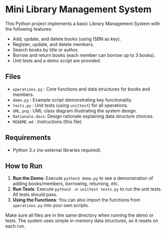 # Mini Library Management System

This Python project implements a basic Library Management System with the following features:
- Add, update, and delete books (using ISBN as key).
- Register, update, and delete members.
- Search books by title or author.
- Borrow and return books (each member can borrow up to 3 books).
- Unit tests and a demo script are provided.

## Files

- `operations.py` : Core functions and data structures for books and members.
- `demo.py`       : Example script demonstrating key functionality.
- `tests.py`      : Unit tests (using `unittest`) for all operations.
- `UML.png`       : UML class diagram illustrating the system design.
- `Rationale.docx`: Design rationale explaining data structure choices.
- `README.md`     : Instructions (this file).

## Requirements

- Python 3.x (no external libraries required).

## How to Run

1. **Run the Demo**: Execute `python3 demo.py` to see a demonstration of adding books/members, borrowing, returning, etc.
2. **Run Tests**: Execute `python3 -m unittest tests.py` to run the unit tests. All tests should pass.
3. **Using the Functions**: You can also import the functions from `operations.py` into your own scripts.

Make sure all files are in the same directory when running the demo or tests. The system uses simple in-memory data structures, so it resets on each run.

